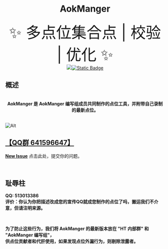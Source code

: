 <div align="center">

# AokManger
<font size="7">✨ 多点位集合点 | 校验 | 优化 ✨</font><br>
<a href="https://github.com/Xrhhhilo/AokManger/commits/main"><img src="https://img.shields.io/github/last-commit/Xrhhhilo/AokManger?label=Last%20Commit&logo=Github&style=flat-square"></a>[![Static Badge](https://img.shields.io/badge/QQ%20%E7%BE%A4-641596647-green?style=flat-square)](http://qm.qq.com/cgi-bin/qm/qr?_wv=1027&k=OAq2sc9yqgXzipp_Csr6jJXVpz6DUCm2&authKey=MK1LLCNDnGSZOLMAV5DrU%2BCr8qDccmFi3U6QGbj1wM%2F9x7Lk5HoT193wx2BBgju3&noverify=0&group_code=641596647)

</div>

## 概述

<div align="center">
<br>
<strong>AokManger 是 AokManger 编写组成员共同制作的点位工具，并附带自己录制的最新点位。</strong><br>
</div>

<br>

![Alt](https://repobeats.axiom.co/api/embed/0be608f3cda562cfd850b0f57cb33a3bd75a330a.svg "Repobeats analytics image")

## [【QQ群 641596647】](https://hacktools.store/qqgroup)
[**New Issue**](https://github.com/Xrhhhilo/AokManger/issues/new) 点击此处，提交你的问题。

<br>

## 耻辱柱

<strong>QQ: 513013386  </strong>  
<strong>评价：你认为你把描述改成您的宣传QQ就成您制作的点位了吗，搬运我们不介意，但请注明来源。</strong>  

<br>

<strong>为了防止这些行为，我们将 AokManger 的最新版本放在 "HT 内部群" 和 "AokManger 编写组"，</strong>  
<strong>供点位贡献者和代肝使用，如果发现点位外漏行为，则剔除泄露者。</strong>